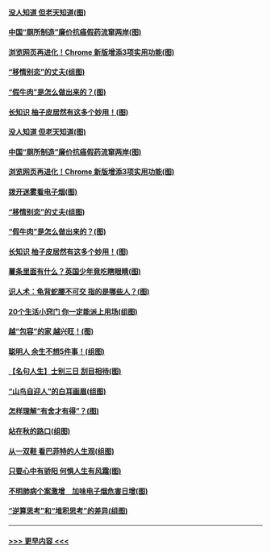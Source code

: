 #### [没人知道 但老天知道(图)](../pages/p8/907731.md?t=09181811) 
#### [中国“厕所制造”廉价抗癌假药流窜两岸(图)](../pages/p8/907723.md?t=09181811) 
#### [浏览网页再进化！Chrome 新版增添3项实用功能(图)](../pages/p8/907714.md?t=09181811) 
#### [“移情别恋”的丈夫(组图)](../pages/p8/907644.md?t=09181811) 
#### [“假牛肉”是怎么做出来的？(图)](../pages/p8/907668.md?t=09181811) 
#### [长知识 柚子皮居然有这多个妙用！(图)](../pages/p8/907425.md?t=09181811) 
#### [没人知道 但老天知道(图)](../pages/p8/907731.md?t=09181811) 
#### [中国“厕所制造”廉价抗癌假药流窜两岸(图)](../pages/p8/907723.md?t=09181811) 
#### [浏览网页再进化！Chrome 新版增添3项实用功能(图)](../pages/p8/907714.md?t=09181811) 
#### [拨开迷雾看电子烟(图)](../pages/p8/907427.md?t=09181811) 
#### [“移情别恋”的丈夫(组图)](../pages/p8/907644.md?t=09181811) 
#### [“假牛肉”是怎么做出来的？(图)](../pages/p8/907668.md?t=09181811) 
#### [长知识 柚子皮居然有这多个妙用！(图)](../pages/p8/907425.md?t=09181811) 
#### [薯条里面有什么？英国少年竟吃瞎眼睛(图)](../pages/p8/907381.md?t=09181811) 
#### [识人术：龟背蛇腰不可交 指的是哪些人？(图)](../pages/p8/907503.md?t=09181811) 
#### [20个生活小窍门 你一定能派上用场(组图)](../pages/p8/907510.md?t=09181811) 
#### [越“包容”的家 越兴旺！(图)](../pages/p8/907328.md?t=09181811) 
#### [聪明人 余生不想5件事！(组图)](../pages/p8/907364.md?t=09181811) 
#### [【名句人生】士别三日 刮目相待(图)](../pages/p8/906988.md?t=09181811) 
#### [“山鸟自迎人”的白耳画眉(组图)](../pages/p8/907332.md?t=09181811) 
#### [怎样理解“有舍才有得”？(图)](../pages/p8/906872.md?t=09181811) 
#### [站在秋的路口(组图)](../pages/p8/906914.md?t=09181811) 
#### [从一双鞋 看巴菲特的人生观(组图)](../pages/p8/907311.md?t=09181811) 
#### [只要心中有骄阳 何惧人生有风霜(图)](../pages/p8/907320.md?t=09181811) 
#### [不明肺病个案激增　加味电子烟危害日增(图)](../pages/p8/907307.md?t=09181811) 
#### [“逆算思考”和“堆积思考”的差异(组图)](../pages/p8/907229.md?t=09181811) 

----
#### [ >>> 更早内容 <<< ](../indexes/p8-earlier.md)
